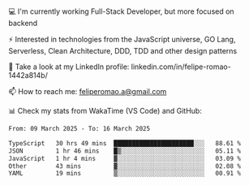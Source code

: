 💻 I'm currently working Full-Stack Developer, but more focused on backend

⚡ Interested in technologies from the JavaScript universe, GO Lang, Serverless, Clean Architecture, DDD, TDD and other design patterns

👥 Take a look at my LinkedIn profile: linkedin.com/in/felipe-romao-1442a814b/

📫 How to reach me: feliperomao.a@gmail.com

📊 Check my stats from WakaTime (VS Code) and GitHub:

<!--START_SECTION:waka-->

```txt
From: 09 March 2025 - To: 16 March 2025

TypeScript   30 hrs 49 mins  ██████████████████████░░░   88.61 %
JSON         1 hr 46 mins    █▒░░░░░░░░░░░░░░░░░░░░░░░   05.11 %
JavaScript   1 hr 4 mins     ▓░░░░░░░░░░░░░░░░░░░░░░░░   03.09 %
Other        43 mins         ▓░░░░░░░░░░░░░░░░░░░░░░░░   02.08 %
YAML         19 mins         ▒░░░░░░░░░░░░░░░░░░░░░░░░   00.91 %
```

<!--END_SECTION:waka-->
